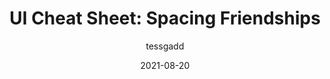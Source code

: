 ---
author: tessgadd
date: 2021-08-20
publisher: uxdesigncc
tags:
  - design
  - spacing
  - cheat-sheets
target_url: https://uxdesign.cc/ui-cheat-sheet-spacing-friendships-e37a6fccc407
title: "UI Cheat Sheet: Spacing Friendships"
---